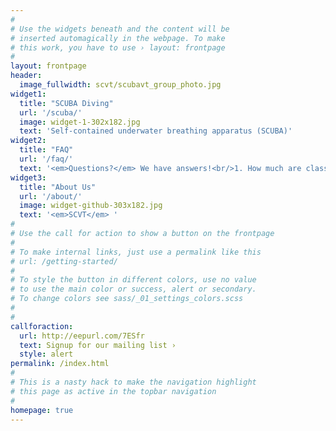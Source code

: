 ```yaml
---
#
# Use the widgets beneath and the content will be
# inserted automagically in the webpage. To make
# this work, you have to use › layout: frontpage
#
layout: frontpage
header:
  image_fullwidth: scvt/scubavt_group_photo.jpg
widget1:
  title: "SCUBA Diving"
  url: '/scuba/'
  image: widget-1-302x182.jpg
  text: 'Self-contained underwater breathing apparatus (SCUBA)'
widget2:
  title: "FAQ"
  url: '/faq/'
  text: '<em>Questions?</em> We have answers!<br/>1. How much are classes?<br/>2. What classes are offered?.<br/>3. How do I pay for something?<br/>4. How much are dues?<br/>5. Etc...'
widget3:
  title: "About Us"
  url: '/about/'
  image: widget-github-303x182.jpg
  text: '<em>SCVT</em> '
#
# Use the call for action to show a button on the frontpage
#
# To make internal links, just use a permalink like this
# url: /getting-started/
#
# To style the button in different colors, use no value
# to use the main color or success, alert or secondary.
# To change colors see sass/_01_settings_colors.scss
#
# 
callforaction:
  url: http://eepurl.com/7ESfr
  text: Signup for our mailing list ›
  style: alert
permalink: /index.html
#
# This is a nasty hack to make the navigation highlight
# this page as active in the topbar navigation
#
homepage: true
---
```


